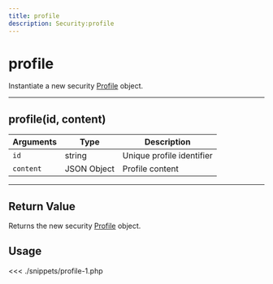 ```yaml
---
title: profile
description: Security:profile
---
```


# profile

Instantiate a new security [Profile](/sdk/php/3/profile) object.

---

## profile(id, content)

| Arguments | Type        | Description               |
| --------- | ----------- | ------------------------- |
| `id`      | string      | Unique profile identifier |
| `content` | JSON Object | Profile content           |

---

## Return Value

Returns the new security [Profile](/sdk/php/3/profile) object.

## Usage

<<< ./snippets/profile-1.php
